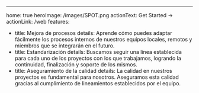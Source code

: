 ---
home: true
heroImage: /images/SPOT.png
actionText: Get Started →
actionLink: /web
features:
- title: Mejora de procesos
  details: Aprende cómo puedes adaptar fácilmente los procesos internos de nuestros equipos locales, remotos y miembros que se integrarán en el futuro.
- title: Estandarización
  details: Buscamos seguir una línea establecida para cada uno de los proyectos con los que trabajamos, logrando la continuidad, finalización y soporte de los mismos.
- title: Aseguramiento de la calidad
  details: La calidad en nuestros proyectos es fundamental para nosotros. Aseguramos esta calidad gracias al cumplimiento de lineamientos establecidos por el equipo.
